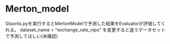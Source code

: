 # Merton_model
Gluonts.pyを実行するとMertonModelで予測した結果をEvaluatorが評価してくれる。
dataset_name = "exchange_rate_nips"
を変更すると違うデータセットで予測してほしい(未確認)
